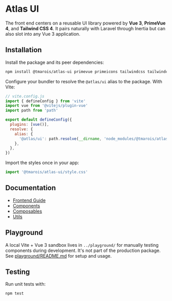 # Atlas UI

The front end centers on a reusable UI library powered by **Vue 3**, **PrimeVue 4**, and **Tailwind CSS 4**. It pairs naturally with Laravel through Inertia but can also slot into any Vue 3 application.

## Installation

Install the package and its peer dependencies:

```bash
npm install @tmarois/atlas-ui primevue primeicons tailwindcss tailwindcss-primeui @tailwindcss/forms @tailwindcss/typography @tailwindcss/container-queries tailwind-merge @tabler/icons-vue @tiptap/vue-3 @tiptap/starter-kit vuedraggable lodash
```

Configure your bundler to resolve the `@atlas/ui` alias to the package. With Vite:

```js
// vite.config.js
import { defineConfig } from 'vite'
import vue from '@vitejs/plugin-vue'
import path from 'path'

export default defineConfig({
  plugins: [vue()],
  resolve: {
    alias: {
      '@atlas/ui': path.resolve(__dirname, 'node_modules/@tmarois/atlas-ui'),
    },
  },
})
```

Import the styles once in your app:

```ts
import '@tmarois/atlas-ui/style.css'
```

## Documentation

- [Frontend Guide](../docs/frontend-guide.md)
- [Components](../docs/ui.md)
- [Composables](../docs/ui/composables.md)
- [Utils](../docs/ui/utils.md)

## Playground

A local Vite + Vue 3 sandbox lives in `../playground/` for manually testing components during development. It's not part of the production package. See [playground/README.md](../playground/README.md) for setup and usage.

## Testing

Run unit tests with:

```bash
npm test
```

